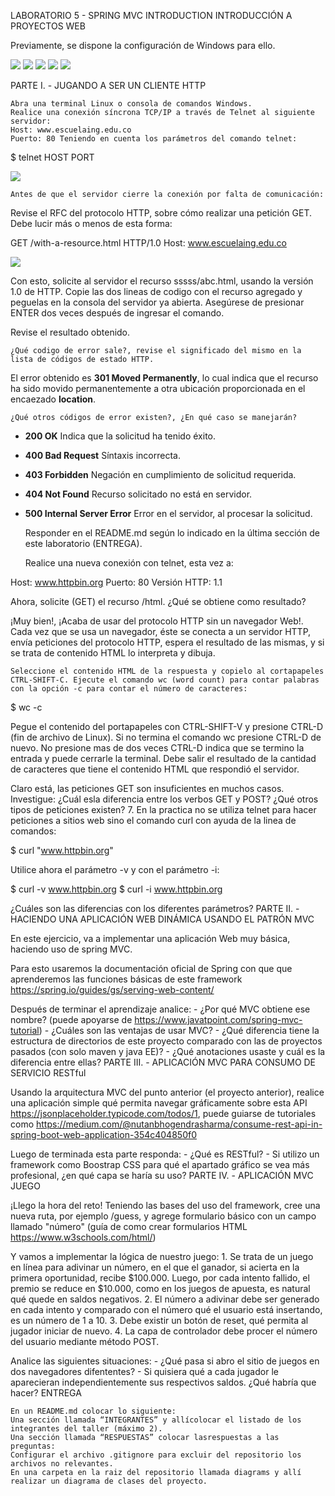 LABORATORIO 5 - SPRING MVC INTRODUCTION
INTRODUCCIÓN A PROYECTOS WEB

Previamente, se dispone la configuración de Windows para ello.

![](https://github.com/AlejoCNYT/cvds-lab5/blob/main/img/Captura%20de%20pantalla%202024-03-22%20171321.png)
![](https://github.com/AlejoCNYT/cvds-lab5/blob/main/img/Captura%20de%20pantalla%202024-03-22%20171334.png)
![](https://github.com/AlejoCNYT/cvds-lab5/blob/main/img/Captura%20de%20pantalla%202024-03-22%20171531.png)
![](https://github.com/AlejoCNYT/cvds-lab5/blob/main/img/Captura%20de%20pantalla%202024-03-22%20171545.png)
![](https://github.com/AlejoCNYT/cvds-lab5/blob/main/img/Captura%20de%20pantalla%202024-03-22%20171612.png)

PARTE I. - JUGANDO A SER UN CLIENTE HTTP

    Abra una terminal Linux o consola de comandos Windows.
    Realice una conexión síncrona TCP/IP a través de Telnet al siguiente servidor:
    Host: www.escuelaing.edu.co
    Puerto: 80 Teniendo en cuenta los parámetros del comando telnet:

$ telnet HOST PORT

![](https://github.com/AlejoCNYT/cvds-lab5/blob/main/img/Captura%20de%20pantalla%202024-03-22%20171704.png)

    Antes de que el servidor cierre la conexión por falta de comunicación:

Revise el RFC del protocolo HTTP, sobre cómo realizar una petición GET. Debe lucir más o menos de esta forma:

GET /with-a-resource.html HTTP/1.0
Host: www.escuelaing.edu.co

![](https://github.com/AlejoCNYT/cvds-lab5/blob/main/img/Captura%20de%20pantalla%202024-03-22%20172301.png)

Con esto, solicite al servidor el recurso sssss/abc.html, usando la versión 1.0 de HTTP. Copie las dos lineas de codigo con el recurso agregado y peguelas en la consola del servidor ya abierta. Asegúrese de presionar ENTER dos veces después de ingresar el comando.

Revise el resultado obtenido.

    ¿Qué codigo de error sale?, revise el significado del mismo en la lista de códigos de estado HTTP.

El error obtenido es **301 Moved Permanently**, lo cual indica que el recurso ha sido movido permanentemente a otra ubicación proporcionada en el encaezado **location**.
    
    ¿Qué otros códigos de error existen?, ¿En qué caso se manejarán?

* **200 OK** Indica que la solicitud ha tenido éxito.
* **400 Bad Request** Síntaxis incorrecta.
* **403 Forbidden** Negación en cumplimiento de solicitud requerida.
* **404 Not Found** Recurso solicitado no está en servidor.
* **500 Internal Server Error** Error en el servidor, al procesar la solicitud.

    Responder en el README.md según lo indicado en la última sección de este laboratorio (ENTREGA).

    Realice una nueva conexión con telnet, esta vez a:

Host: www.httpbin.org
Puerto: 80
Versión HTTP: 1.1

Ahora, solicite (GET) el recurso /html. ¿Qué se obtiene como resultado?

¡Muy bien!, ¡Acaba de usar del protocolo HTTP sin un navegador Web!. Cada vez que se usa un navegador, éste se conecta a un servidor HTTP, envía peticiones del protocolo HTTP, espera el resultado de las mismas, y si se trata de contenido HTML lo interpreta y dibuja.

    Seleccione el contenido HTML de la respuesta y copielo al cortapapeles CTRL-SHIFT-C. Ejecute el comando wc (word count) para contar palabras con la opción -c para contar el número de caracteres:

$ wc -c

Pegue el contenido del portapapeles con CTRL-SHIFT-V y presione CTRL-D (fin de archivo de Linux). Si no termina el comando wc presione CTRL-D de nuevo. No presione mas de dos veces CTRL-D indica que se termino la entrada y puede cerrarle la terminal. Debe salir el resultado de la cantidad de caracteres que tiene el contenido HTML que respondió el servidor.

Claro está, las peticiones GET son insuficientes en muchos casos. Investigue: ¿Cuál esla diferencia entre los verbos GET y POST? ¿Qué otros tipos de peticiones existen? 7. En la practica no se utiliza telnet para hacer peticiones a sitios web sino el comando curl con ayuda de la linea de comandos:

$ curl "www.httpbin.org"

Utilice ahora el parámetro -v y con el parámetro -i:

$ curl -v www.httpbin.org
$ curl -i www.httpbin.org

¿Cuáles son las diferencias con los diferentes parámetros?
PARTE II. - HACIENDO UNA APLICACIÓN WEB DINÁMICA USANDO EL PATRÓN MVC

En este ejercicio, va a implementar una aplicación Web muy básica, haciendo uso de spring MVC.

Para esto usaremos la documentación oficial de Spring con que que aprenderemos las funciones básicas de este framework https://spring.io/guides/gs/serving-web-content/

Después de terminar el aprendizaje analice: - ¿Por qué MVC obtiene ese nombre? (puede apoyarse de https://www.javatpoint.com/spring-mvc-tutorial) - ¿Cuáles son las ventajas de usar MVC? - ¿Qué diferencia tiene la estructura de directorios de este proyecto comparado con las de proyectos pasados (con solo maven y java EE)? - ¿Qué anotaciones usaste y cuál es la diferencia entre ellas?
PARTE III. - APLICACIÓN MVC PARA CONSUMO DE SERVICIO RESTful

Usando la arquitectura MVC del punto anterior (el proyecto anterior), realice una aplicación simple qué permita navegar gráficamente sobre esta API https://jsonplaceholder.typicode.com/todos/1, puede guiarse de tutoriales como https://medium.com/@nutanbhogendrasharma/consume-rest-api-in-spring-boot-web-application-354c404850f0

Luego de terminada esta parte responda: - ¿Qué es RESTful? - Si utilizo un framework como Boostrap CSS para qué el apartado gráfico se vea más profesional, ¿en qué capa se haría su uso?
PARTE IV. - APLICACIÓN MVC JUEGO

¡Llego la hora del reto! Teniendo las bases del uso del framework, cree una nueva ruta, por ejemplo /guess, y agrege formulario básico con un campo llamado "número" (guía de como crear formularios HTML https://www.w3schools.com/html/)

Y vamos a implementar la lógica de nuestro juego: 1. Se trata de un juego en línea para adivinar un número, en el que el ganador, si acierta en la primera oportunidad, recibe $100.000. Luego, por cada intento fallido, el premio se reduce en $10.000, como en los juegos de apuesta, es natural qué quede en saldos negativos. 2. El número a adivinar debe ser generado en cada intento y comparado con el número qué el usuario está insertando, es un número de 1 a 10. 3. Debe existir un botón de reset, qué permita al jugador iniciar de nuevo. 4. La capa de controlador debe procer el número del usuario mediante método POST.

Analice las siguientes situaciones: - ¿Qué pasa si abro el sitio de juegos en dos navegadores difententes? - Si quisiera qué a cada jugador le aparecieran independientemente sus respectivos saldos. ¿Qué habría que hacer?
ENTREGA

    En un README.md colocar lo siguiente:
    Una sección llamada “INTEGRANTES” y allícolocar el listado de los integrantes del taller (máximo 2).
    Una sección llamada “RESPUESTAS” colocar lasrespuestas a las preguntas:
    Configurar el archivo .gitignore para excluir del repositorio los archivos no relevantes.
    En una carpeta en la raiz del repositorio llamada diagrams y allí realizar un diagrama de clases del proyecto.
